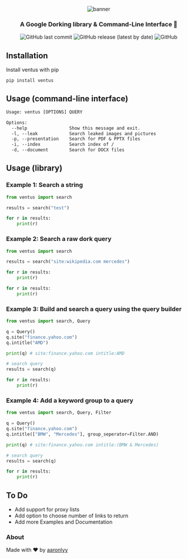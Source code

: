 

<p align="center">
  <img src=".\media\banner.png" alt="banner">
</p>

<h3 align="center">A Google Dorking library & Command-Line Interface 👾</h3>

<p align="center">
  <img alt="GitHub last commit" src="https://img.shields.io/github/last-commit/aaronlyy/ventus">
  <img alt="GitHub release (latest by date)" src="https://img.shields.io/github/v/release/aaronlyy/ventus">
  <img alt="GitHub" src="https://img.shields.io/github/license/aaronlyy/ventus">
</p>

## Installation

Install ventus with pip

```pip install ventus```

## Usage (command-line interface)

```txt
Usage: ventus [OPTIONS] QUERY

Options:
  --help                Show this message and exit.
  -l, --leak            Search leaked images and pictures
  -p, --presentation    Search for PDF & PPTX files
  -i, --index           Search index of /
  -d, --document        Search for DOCX files
```

## Usage (library)

### Example 1: Search a string

```py
from ventus import search

results = search("test")

for r in results:
    print(r)
```

### Example 2: Search a raw dork query
```py
from ventus import search

results = search("site:wikipedia.com mercedes")

for r in results:
    print(r)

for r in results:
    print(r)
```

### Example 3: Build and search a query using the query builder
```py
from ventus import search, Query

q = Query()
q.site("finance.yahoo.com")
q.intitle("AMD")

print(q) # site:finance.yahoo.com intitle:AMD

# search query
results = search(q)

for r in results:
    print(r)
```

### Example 4: Add a keyword group to a query

```py
from ventus import search, Query, Filter

q = Query()
q.site("finance.yahoo.com")
q.intitle(["BMW", "Mercedes"], group_seperator=Filter.AND)

print(q) # site:finance.yahoo.com intitle:(BMW & Mercedes)

# search query
results = search(q)

for r in results:
    print(r)
```

## To Do

- Add support for proxy lists
- Add option to choose number of links to return
- Add more Examples and Documentation

### About

Made with ♥ by [aaronlyy](https://github.com/aaronlyy)
